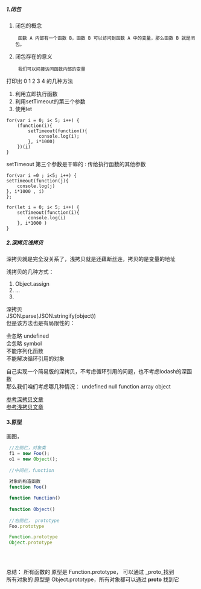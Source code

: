 ##### 1.闭包
1. 闭包的概念
	
		函数 A 内部有一个函数 B，函数 B 可以访问到函数 A 中的变量，那么函数 B 就是闭包。
2. 闭包存在的意义

		我们可以间接访问函数内部的变量

打印出 0 1 2 3 4 的几种方法

1. 利用立即执行函数
2. 利用setTimeout的第三个参数
3. 使用let

```
for(var i = 0; i< 5; i++) {
	(function(i){
		setTimeout(function(){
			console.log(i);
		}, i*1000)
	})(i)
}
```
setTimeout 第三个参数是干嘛的 : 传给执行函数的其他参数

```
for(var i =0 ; i<5; i++) {
setTimeout(function(j){
	console.log(j)
}, i*1000 , i)
};
```

```
for(let i = 0; i< 5; i++) {
	setTimeout(function(i){
		console.log(i)
	}, i*1000 )
}
```


##### 2.深拷贝浅拷贝
深拷贝就是完全没关系了，浅拷贝就是还藕断丝连，拷贝的是变量的地址

浅拷贝的几种方式：  
1. Object.assign  
2.  ...  
3. 


深拷贝   
JSON.parse(JSON.stringify(object))    
但是该方法也是有局限性的：  

会忽略 undefined  
会忽略 symbol  
不能序列化函数  
不能解决循环引用的对象  


自己实现一个简易版的深拷贝，不考虑循环引用的问题，也不考虑lodash的深函数  
那么我们咱们考虑哪几种情况：
undefined
null
function
array
object

[参考深拷贝文章](https://github.com/yygmind/blog/issues/29)  
[参考浅拷贝文章](https://github.com/yygmind/blog/issues/26)

#### 3.原型


画图，  
  

```js
 //左侧栏，对象类
 f1 = new Foo();
 o1 = new Object();
	
 //中间栏，function 
 
 对象的构造函数
 function Foo()

 function Function()
 
 function Object()
 
 //右侧栏， prototype
 Foo.prototype

 Function.prototype
 Object.prototype
 
 
 

```

总结：
所有函数的  原型是 Function.prototype， 可以通过 _proto_找到  
所有对象的 原型是 Object.prototype，所有对象都可以通过 __proto__ 找到它



















